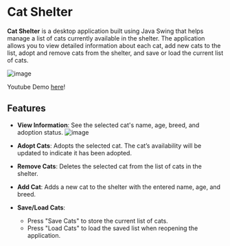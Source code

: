 # Cat Shelter 

**Cat Shelter** is a desktop application built using Java Swing that helps manage a list of cats currently available in the shelter. The application allows you to view detailed information about each cat, add new cats to the list, adopt and remove cats from the shelter, and save or load the current list of cats.



![image](https://github.com/user-attachments/assets/f3c2969f-831c-4c59-9bf0-d995abac4dce)

Youtube Demo [here](https://youtu.be/F3gs_J-6xwc)!

## Features

- **View Information**: See the selected cat's name, age, breed, and adoption status.
  ![image](https://github.com/user-attachments/assets/b2a06126-267e-4f27-9a76-76f7b1228fe3)

  
- **Adopt Cats**: Adopts the selected cat. The cat’s availability will be updated to indicate it has been adopted.

- **Remove Cats**: Deletes the selected cat from the list of cats in the shelter.

- **Add Cat**: Adds a new cat to the shelter with the entered name, age, and breed.

- **Save/Load Cats**:
   - Press "Save Cats" to store the current list of cats.  
   - Press "Load Cats" to load the saved list when reopening the application.

